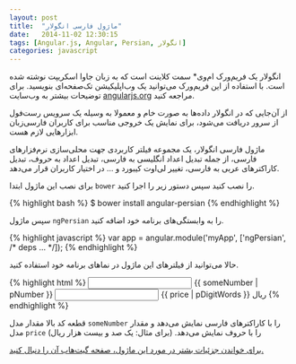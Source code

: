 ```yaml
---
layout: post
title:  "ماژول فارسی انگولار"
date:   2014-11-02 12:30:15
tags: [Angular.js, Angular, Persian, انگولار]
categories: javascript
---
```


انگولار یک فریم‌ورک ام‌وی* سمت کلاینت است که به زبان جاوا اسکریپت نوشته شده است. با استفاده از این فریم‌ورک می‌توانید یک وب‌اپلیکیشن تک‌صفحه‌ای بنویسید. برای توضیحات بیشتر به وب‌سایت [angularjs.org](https://angularjs.org) مراجعه کنید.

از آن‌جایی که در انگولار داده‌ها به صورت خام و معمولا به وسیله یک سرویس رست‌فول از سرور دریافت می‌شود، برای نمایش یک خروجی مناسب برای کاربران فارسی‌زبان ابزارهایی لازم هست.

ماژول فارسی انگولار، یک مجموعه فیلتر کاربردی جهت محلی‌سازی نرم‌فزارهای فارسی، از جمله تبدیل اعداد انگلیسی به فارسی، تبدیل اعداد به حروف، تبدیل کاراکترهای عربی به فارسی، تغییر لی‌اوت کیبورد و ... در اختیار کاربران قرار می‌دهد.

برای نصب این ماژول ابتدا `bower` را نصب کنید سپس دستور زیر را اجرا کنید.

{% highlight bash %}
$ bower install angular-persian
{% endhighlight %}

سپس ماژول `ngPersian` را به وابستگی‌های برنامه خود اضافه کنید.

{% highlight javascript %}
var app = angular.module('myApp', ['ngPersian', /* deps ... */]);
{% endhighlight %}

حالا می‌توانید از فیلترهای این ماژول در نماهای برنامه خود استفاده کنید.

{% highlight html %}
<input ng-model="someNumber"> {‌{ someNumber | pNumber }‌}
<input ng-model="price"> {‌{ price | pDigitWords }‌} ریال
{% endhighlight %}

قطعه کد بالا مقدار مدل `someNumber` را با کاراکترهای فارسی نمایش می‌دهد و مقدار مدل `price` را با حروف نمایش می‌دهد. (برای مثال: یک صد و بیست هزار ریال)

[برای خواندن جزئیات بشتر در مورد این ماژول، صفحه گیت‌هاب آن را دنبال کنید.](https://github.com/mohebifar/angular-persian)